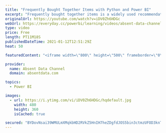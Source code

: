 ```yaml
---
title: "Frequently Bought Together Items with Python and Power BI"
excerpt: "Frequently bought together items is a widely used recommendation engine that shows the users what items were bought with a particular purchased item.  The recommendation is usually the top most purchased together permutation.  This is often seen at the time of purchase to encourage a user to increase"
originalUrl: https://youtube.com/watch?v=iDV0Zh6HDGc
webUrl: https://everyday.cc/powerbi/learning/videos/absent-data-channel-frequently-bought-together-items-with-python-and-power-bi/
type: video
price: Free
length: PT11M18S
publishedDateTime: 2021-01-12T12:51:29Z
heat: 50

featuredContent: "<iframe width=\"800\" height=\"500\" frameborder=\"0\" src=\"https://www.youtube.com/embed/iDV0Zh6HDGc\" allow=\"accelerometer; autoplay; encrypted-media; gyroscope; picture-in-picture\" allowfullscreen></iframe>"

provider:
  name: Absent Data Channel
  domain: absentdata.com

topics:
  - Power BI

images:
  - url: https://i.ytimg.com/vi/iDV0Zh6HDGc/hqdefault.jpg
    width: 480
    height: 360
    isCached: true

secured: "BYDovNsai39WMULmXMqkbHD2RVkZ5HnIH7heZDgfdJOS5bin3ctmzUFOD3knTuTNpgc7CeHdG+xmlEMeGAzKs6VgUAsfpUPkxltQCc5/rck+zkQv6m6pCqFXA4uR3y5O0SklFjv2dp4J3g5B4i0bUoOZFyMSQfgiJnQ7SLNDJwlRMWOsKszmy0VX2trANw5019Q3N+KvFuvjPDqlT2zHEaFj4ADjuuy3yrH04DFjmg+GBFxhfnOt//QijBhI5OPKrlRuUXdUc9YxA2MKNRwOFEyUxwgYkMmUq++rmMe2SydOGwXSCttvc2+xYqHQM5q9ex0JXLkG+vfNv9rd4+NNKJC8MBf/nY6vL5xs93cYpc0qI2FgwPDxkyzUVT7IjAz3N4iJ8czhSDdD8BkJYNbwnkG7QSQjIlMd1HsQ10b/Qlc=;JvIo3BGL6Cf2hCaGj/0Zdw=="
---
```


